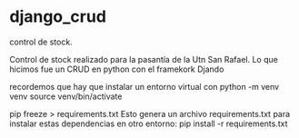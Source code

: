 # django_crud
control de stock.

Control de stock realizado para la pasantía de la Utn San Rafael. 
Lo que hicimos fue un CRUD en python con el framekork Djando 

recordemos que hay que instalar un entorno virtual con 
python -m venv venv 
source venv/bin/activate

pip freeze > requirements.txt
Esto genera un archivo requirements.txt
para instalar estas dependencias en otro entorno:
pip install -r requirements.txt